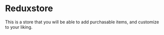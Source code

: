 # Reduxstore
This is a store that you will be able to add purchasable items, and customize to your liking.
